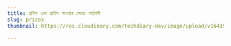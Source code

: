 ```yaml
---
title: প্রাইস এবং প্রাইস পাওয়ার ক্ষেত্রে শর্তাবলী
slug: prices
thumbnail: https://res.cloudinary.com/techdiary-dev/image/upload/v1643555086/static-pages-assets/Screenshot_37_eegwar.png

---
```

